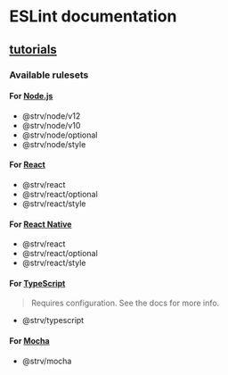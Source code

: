 # ESLint documentation

## [tutorials](tutorials)

### Available rulesets

#### For [Node.js][nodejs-docs]

- @strv/node/v12
- @strv/node/v10
- @strv/node/optional
- @strv/node/style

#### For [React][react-docs]

- @strv/react
- @strv/react/optional
- @strv/react/style

#### For [React Native][react-native-docs]

- @strv/react
- @strv/react/optional
- @strv/react/style

#### For [TypeScript][typescript-docs]

> Requires configuration. See the docs for more info.

- @strv/typescript

#### For [Mocha][mocha-docs]

- @strv/mocha

[nodejs-docs]: ../../packages/eslint-config-node
[react-docs]: ../../packages/eslint-config-react
[react-native-docs]: ../../packages/eslint-config-react-native
[typescript-docs]: ../../packages/eslint-config-typescript
[mocha-docs]: ../../packages/eslint-config-mocha
